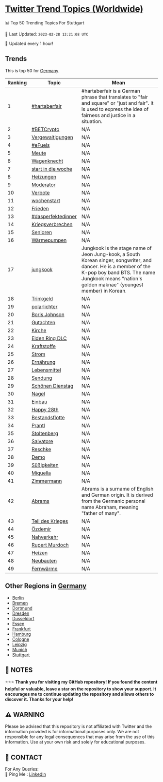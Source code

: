 [Twitter Trend Topics (Worldwide)](https://github.com/ErcinDedeoglu/Twitter-Trend-Topics)
==========


📊 Top 50 Trending Topics For Stuttgart

📆 Last Updated: `2023-02-28 13:21:08 UTC`

🔧 Updated every 1 hour!


## Trends

This is top 50 for [Germany](</Germany>)

| Ranking | Topic | Mean |
| ------- | ------------ | ------------ |
| 1 | [#hartaberfair](http://twitter.com/search?q=%23hartaberfair) | #hartaberfair is a German phrase that translates to "fair and square" or "just and fair". It is used to express the idea of fairness and justice in a situation. |
| 2 | [#BETCrypto](http://twitter.com/search?q=%23BETCrypto) | N/A |
| 3 | [Vergewaltigungen](http://twitter.com/search?q=Vergewaltigungen) | N/A |
| 4 | [#eFuels](http://twitter.com/search?q=%23eFuels) | N/A |
| 5 | [Meute](http://twitter.com/search?q=Meute) | N/A |
| 6 | [Wagenknecht](http://twitter.com/search?q=Wagenknecht) | N/A |
| 7 | [start in die woche](http://twitter.com/search?q=start+in+die+woche) | N/A |
| 8 | [Heizungen](http://twitter.com/search?q=Heizungen) | N/A |
| 9 | [Moderator](http://twitter.com/search?q=Moderator) | N/A |
| 10 | [Verbote](http://twitter.com/search?q=Verbote) | N/A |
| 11 | [wochenstart](http://twitter.com/search?q=wochenstart) | N/A |
| 12 | [Frieden](http://twitter.com/search?q=Frieden) | N/A |
| 13 | [#dasperfektedinner](http://twitter.com/search?q=%23dasperfektedinner) | N/A |
| 14 | [Kriegsverbrechen](http://twitter.com/search?q=Kriegsverbrechen) | N/A |
| 15 | [Senioren](http://twitter.com/search?q=Senioren) | N/A |
| 16 | [Wärmepumpen](http://twitter.com/search?q=W%c3%a4rmepumpen) | N/A |
| 17 | [jungkook](http://twitter.com/search?q=jungkook) | Jungkook is the stage name of Jeon Jung-kook, a South Korean singer, songwriter, and dancer. He is a member of the K-pop boy band BTS. The name Jungkook means "nation's golden maknae" (youngest member) in Korean. |
| 18 | [Trinkgeld](http://twitter.com/search?q=Trinkgeld) | N/A |
| 19 | [polarlichter](http://twitter.com/search?q=polarlichter) | N/A |
| 20 | [Boris Johnson](http://twitter.com/search?q=Boris+Johnson) | N/A |
| 21 | [Gutachten](http://twitter.com/search?q=Gutachten) | N/A |
| 22 | [Kirche](http://twitter.com/search?q=Kirche) | N/A |
| 23 | [Elden Ring DLC](http://twitter.com/search?q=Elden+Ring+DLC) | N/A |
| 24 | [Kraftstoffe](http://twitter.com/search?q=Kraftstoffe) | N/A |
| 25 | [Strom](http://twitter.com/search?q=Strom) | N/A |
| 26 | [Ernährung](http://twitter.com/search?q=Ern%c3%a4hrung) | N/A |
| 27 | [Lebensmittel](http://twitter.com/search?q=Lebensmittel) | N/A |
| 28 | [Sendung](http://twitter.com/search?q=Sendung) | N/A |
| 29 | [Schönen Dienstag](http://twitter.com/search?q=Sch%c3%b6nen+Dienstag) | N/A |
| 30 | [Nagel](http://twitter.com/search?q=Nagel) | N/A |
| 31 | [Einbau](http://twitter.com/search?q=Einbau) | N/A |
| 32 | [Happy 28th](http://twitter.com/search?q=Happy+28th) | N/A |
| 33 | [Bestandsflotte](http://twitter.com/search?q=Bestandsflotte) | N/A |
| 34 | [Prantl](http://twitter.com/search?q=Prantl) | N/A |
| 35 | [Stoltenberg](http://twitter.com/search?q=Stoltenberg) | N/A |
| 36 | [Salvatore](http://twitter.com/search?q=Salvatore) | N/A |
| 37 | [Reschke](http://twitter.com/search?q=Reschke) | N/A |
| 38 | [Demo](http://twitter.com/search?q=Demo) | N/A |
| 39 | [Süßigkeiten](http://twitter.com/search?q=S%c3%bc%c3%9figkeiten) | N/A |
| 40 | [Miquella](http://twitter.com/search?q=Miquella) | N/A |
| 41 | [Zimmermann](http://twitter.com/search?q=Zimmermann) | N/A |
| 42 | [Abrams](http://twitter.com/search?q=Abrams) | Abrams is a surname of English and German origin. It is derived from the Germanic personal name Abraham, meaning "father of many". |
| 43 | [Teil des Krieges](http://twitter.com/search?q=Teil+des+Krieges) | N/A |
| 44 | [Özdemir](http://twitter.com/search?q=%c3%96zdemir) | N/A |
| 45 | [Nahverkehr](http://twitter.com/search?q=Nahverkehr) | N/A |
| 46 | [Rupert Murdoch](http://twitter.com/search?q=Rupert+Murdoch) | N/A |
| 47 | [Heizen](http://twitter.com/search?q=Heizen) | N/A |
| 48 | [Neubauten](http://twitter.com/search?q=Neubauten) | N/A |
| 49 | [Fernwärme](http://twitter.com/search?q=Fernw%c3%a4rme) | N/A |



## Other Regions in [Germany](</Germany>)

* [Berlin](</Germany/Berlin.md>)
* [Bremen](</Germany/Bremen.md>)
* [Dortmund](</Germany/Dortmund.md>)
* [Dresden](</Germany/Dresden.md>)
* [Dusseldorf](</Germany/Dusseldorf.md>)
* [Essen](</Germany/Essen.md>)
* [Frankfurt](</Germany/Frankfurt.md>)
* [Hamburg](</Germany/Hamburg.md>)
* [Cologne](</Germany/Cologne.md>)
* [Leipzig](</Germany/Leipzig.md>)
* [Munich](</Germany/Munich.md>)
* [Stuttgart](</Germany/Stuttgart.md>)



## 📝 NOTES

⭐⭐⭐ **Thank you for visiting my GitHub repository! If you found the content helpful or valuable, leave a star on the repository to show your support. It encourages me to continue updating the repository and allows others to discover it. Thanks for your help!**


## ⚠️ WARNING

Please be advised that this repository is not affiliated with Twitter and the information provided is for informational purposes only. We are not responsible for any legal consequences that may arise from the use of this information. Use at your own risk and solely for educational purposes.


## 📨 CONTACT

 For Any Queries:  
            🏓 Ping Me : [LinkedIn](https://www.linkedin.com/in/ercindedeoglu/)
